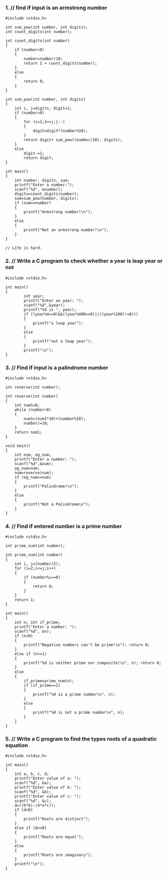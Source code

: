 ### 1. // find if input is an armstrong number
	
	#include <stdio.h>
	
	int sum_pow(int number, int digits);
	int count_digits(int number);
	
	int count_digits(int number)
	{
	    if (number>0)
	    {
	        number=number/10;
	        return 1 + count_digits(number);
	    }
	    else
	    {
	        return 0;
	    }
	}
	
	int sum_pow(int number, int digits)
	{
	    int i, j=digits, digit=1;
	    if (number>0)
	    {
	        for (i=1;1<=j;j--)
	        {
	            digit=digit*(number%10);
	        }
	        return digit+ sum_pow((number/10), digits);
	    }
	    else
	        digit-=1;
	        return digit;
	}
	
	int main()
	{
	    int number, digits, sum;
	    printf("Enter a number:");
	    scanf("%d", &number);
	    digits=count_digits(number);
	    sum=sum_pow(number, digits);
	    if (sum==number)
	    {
	        printf("Armstrong number!\n");
	    }
	    else
	    {
	        printf("Not an armstrong number!\n");
	    }
	}
	
	// Life is hard.


### 2. // Write a C program to check whether a year is leap year or not
	
	#include <stdio.h>
	
	int main()
	{
	        int year;
	        printf("Enter an year: ");
	        scanf("%d",&year);
	        printf("%d is ", year);
	        if ((year%4==0)&&((year%400==0)||((year%100)!=0)))
	        {
	        	printf("a leap year");
	        }
	        else
	        {
	        	printf("not a leap year");
	        }
	        printf("\n");
	}
	
	


### 3. // Find if input is a palindrome number
	
	#include <stdio.h>
	
	int reverse(int number);
	
	int reverse(int number)
	{
	    int num1=0;
	    while (number>0)
	    {
	        num1=(num1*10)+(number%10);
	        number/=10;
	    }
	    return num1;
	}
	
	void main()
	{
	    int num, og_num;
	    printf("Enter a number: ");
	    scanf("%d",&num);
	    og_num=num;
	    num=reverse(num);
	    if (og_num==num)
	    {
	        printf("Palindrome!\n");
	    }
	    else
	    {
	        printf("Not a Palindrome\n");
	    }
	}

### 4. // Find if entered number is a prime number
	
	#include <stdio.h>
	
	int prime_num(int number);
	
	int prime_num(int number)
	{
	    int i, j=(number/2);
	    for (i=2;i<=j;i++)
	    {
	        if (number%i==0)
	        {
	            return 0;
	        }
	    }
	    return 1;
	}
	
	int main()
	{
	    int n; int if_prime;
	    printf("Enter a number: ");
	    scanf("%d", &n);
	    if (n<0)
	    {
	        printf("Negative numbers can't be prime!\n"); return 0;
	    }
	    else if (n<=1)
	    {
	        printf("%d is neither prime nor composite!\n", n); return 0;
	    }
	    else
	    {
	        if_prime=prime_num(n);
	        if (if_prime==1)
	        {
	            printf("%d is a prime number\n", n);
	        }
	        else
	        {
	            printf("%d is not a prime number\n", n);
	        }
	    }
	}


### 5. // Write a C program to find the types roots of a quadratic equation
	
	#include <stdio.h>
	
	int main()
	{
	    int a, b, c, d;
	    printf("Enter value of a: ");
	    scanf("%d", &a);
	    printf("Enter value of b: ");
	    scanf("%d", &b);
	    printf("Enter value of c: ");
	    scanf("%d", &c);
	    d=((b*b)-(4*a*c));
	    if (d>0)
	    {
	        printf("Roots are distinct");
	    }
	    else if (d==0)
	    {
	        printf("Roots are equal");
	    }
	    else
	    {
	        printf("Roots are imaginary");
	    }
	    printf("\n");
	}


